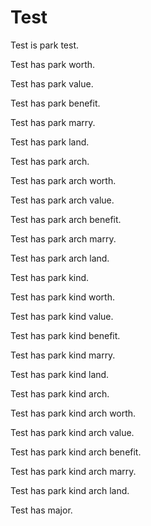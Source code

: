 # Test

Test is park test.

Test has park worth.

Test has park value.

Test has park benefit.

Test has park marry.

Test has park land.

Test has park arch.

Test has park arch worth.

Test has park arch value.

Test has park arch benefit.

Test has park arch marry.

Test has park arch land.

Test has park kind.

Test has park kind worth.

Test has park kind value.

Test has park kind benefit.

Test has park kind marry.

Test has park kind land.

Test has park kind arch.

Test has park kind arch worth.

Test has park kind arch value.

Test has park kind arch benefit.

Test has park kind arch marry.

Test has park kind arch land.

Test has major.